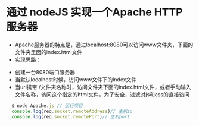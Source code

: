 # 通过 nodeJS 实现一个Apache HTTP 服务器
+ Apache服务器的特点是，通过localhost:8080可以访问www文件夹，下面的文件夹里面的index.html文件
+ 实现思路：
- 创建一台8080端口服务器
- 当默认localhost时候，访问www文件下的index文件
- 当url携带  /文件夹名称时，访问文件夹下面的index.html文件，或者手动输入文件名称，访问这个指定的html文件，为了安全，过滤对js和css的直接访问
```javascript
  $ node Apache.js // 运行项目
  console.log(req.socket.remoteAddress)// 主机ip
  console.log(req.socket.remotePort)// 主机port
```